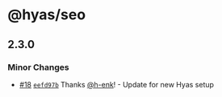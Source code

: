 # @hyas/seo

## 2.3.0

### Minor Changes

- [#18](https://github.com/gethyas/seo/pull/18) [`eefd97b`](https://github.com/gethyas/seo/commit/eefd97b9a53559076655114afa06027adda0a2b3) Thanks [@h-enk](https://github.com/h-enk)! - Update for new Hyas setup
